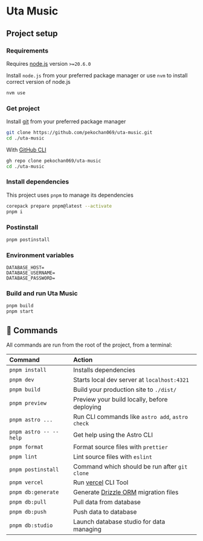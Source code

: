 # Uta Music

## Project setup

### Requirements

Requires [node.js](https://nodejs.org) version `>=20.6.0`

Install `node.js` from your preferred package manager or use `nvm` to install correct version of node.js

```sh
nvm use
```

### Get project

Install [git](https://git-scm.com/) from your preferred package manager

```sh
git clone https://github.com/pekochan069/uta-music.git
cd ./uta-music
```

With [GitHub CLI](https://cli.github.com/)

```sh
gh repo clone pekochan069/uta-music
cd ./uta-music
```

### Install dependencies

This project uses `pnpm` to manage its dependencies

```sh
corepack prepare pnpm@latest --activate
pnpm i
```

### Postinstall

```sh
pnpm postinstall
```

### Environment variables

```text
DATABASE_HOST=
DATABASE_USERNAME=
DATABASE_PASSWORD=
```

### Build and run Uta Music

```sh
pnpm build
pnpm start
```

## 🧞 Commands

All commands are run from the root of the project, from a terminal:

| Command                   | Action                                           |
| :------------------------ | :----------------------------------------------- |
| `pnpm install`             | Installs dependencies                            |
| `pnpm dev`             | Starts local dev server at `localhost:4321`      |
| `pnpm build`           | Build your production site to `./dist/`          |
| `pnpm preview`         | Preview your build locally, before deploying     |
| `pnpm astro ...`       | Run CLI commands like `astro add`, `astro check` |
| `pnpm astro -- --help` | Get help using the Astro CLI                     |
| `pnpm format` | Format source files with `prettier`                     |
| `pnpm lint` | Lint source files with `eslint`                     |
| `pnpm postinstall` | Command which should be run after `git clone`                     |
| `pnpm vercel` | Run [vercel](https://vercel.com/dashboard) CLI Tool |
| `pnpm db:generate` | Generate [Drizzle ORM](https://orm.drizzle.team/) migration files |
| `pnpm db:pull` | Pull data from database |
| `pnpm db:push` | Push data to database |
| `pnpm db:studio` | Launch database studio for data managing |
